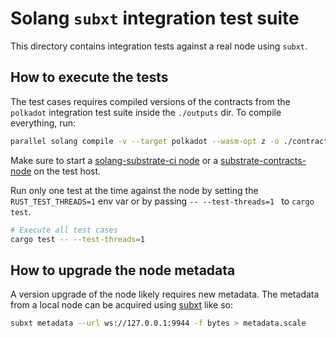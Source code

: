 # Solang `subxt` integration test suite

This directory contains integration tests against a real node using `subxt`.

## How to execute the tests

The test cases requires compiled versions of the contracts from the `polkadot` integration test suite inside the `./outputs` dir. To compile everything, run:

```bash
parallel solang compile -v --target polkadot --wasm-opt z -o ./contracts/ ::: ../polkadot/*.sol ../polkadot/test/*.sol
```

Make sure to start a [solang-substrate-ci node](https://github.com/hyperledger-solang/solang-substrate-ci) or a [substrate-contracts-node](https://github.com/paritytech/substrate-contracts-node) on the test host.

Run only one test at the time against the node by setting the `RUST_TEST_THREADS=1` env var or by passing `-- --test-threads=1 ` to `cargo test`.

```bash
# Execute all test cases
cargo test -- --test-threads=1 
```

## How to upgrade the node metadata
A version upgrade of the node likely requires new metadata. The metadata from a local node can be acquired using [subxt](https://crates.io/crates/subxt) like so:

```bash
subxt metadata --url ws://127.0.0.1:9944 -f bytes > metadata.scale
```
